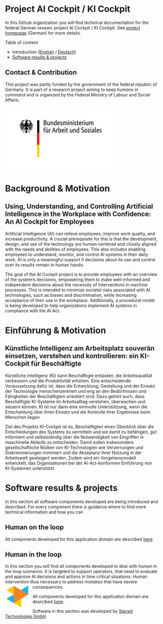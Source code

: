 # Project AI Cockpit / KI Cockpit
In this Github organization you will find technical documentation for the federal German researc project AI Cockpit / KI Cockpit. See [project homepage](https://www.kicockpit.eu/) (German) for more details. 

Table of content

* Introduction ([English](#background--motivation) / [Deutsch](#einführung--motivation))
* [Software results & projects](#software-results--projects)


## Contact & Contribution
This project was partly funded by the government of the federal republic of Germany. It is part of a research project aiming to keep _humans in command_ and is organized by the Federal Ministry of Labour and Social Affairs.

![BMAS](doc/BMAS_Logo.svg)


# Background & Motivation

## Using, Understanding, and Controlling Artificial Intelligence in the Workplace with Confidence: An AI Cockpit for Employees

Artificial Intelligence (AI) can relieve employees, improve work quality, and increase productivity. A crucial prerequisite for this is that the development, design, and use of the technology are human-centered and closely aligned with the needs and abilities of employees. This also includes enabling employees to understand, monitor, and control AI systems in their daily work. AI is only a meaningful support if decisions about its use and control over its results remain in human hands.

The goal of the AI Cockpit project is to provide employees with an overview of the system’s decisions, empowering them to make well-informed and independent decisions about the necessity of interventions in machine processes. This is intended to minimize societal risks associated with AI technologies, such as biases and discrimination, while increasing acceptance of their use in the workplace. Additionally, a procedural model is being developed to help organizations implement AI systems in compliance with the AI Act.

# Einführung & Motivation

## Künstliche Intelligenz am Arbeitsplatz souverän einsetzen, verstehen und kontrollieren: ein KI-Cockpit für Beschäftigte

Künstliche Intelligenz (KI) kann Beschäftigte entlasten, die Arbeitsqualität verbessern und die Produktivität erhöhen. Eine entscheidende Voraussetzung dafür ist, dass die Entwicklung, Gestaltung und der Einsatz der Technologie menschenzentriert und eng an den Bedürfnissen und Fähigkeiten der Beschäftigten orientiert sind. Dazu gehört auch, dass Beschäftigte KI-Systeme im Arbeitsalltag verstehen, überwachen und steuern können. KI ist nur dann eine sinnvolle Unterstützung, wenn die Entscheidung über ihren Einsatz und die Kontrolle ihrer Ergebnisse beim Menschen liegen. 

Ziel des Projekts KI-Cockpit ist es, Beschäftigten einen Überblick über die Entscheidungen des Systems zu vermitteln und sie damit zu befähigen, gut informiert und selbstständig über die Notwendigkeit von Eingriffen in maschinelle Abläufe zu entscheiden. Damit sollen insbesondere gesellschaftliche Risiken von KI-Technologien wie Verzerrungen und Diskriminierungen minimiert und die Akzeptanz ihrer Nutzung in der Arbeitswelt gesteigert werden. Zudem wird ein Vorgehensmodell entwickelt, das Organisationen bei der AI-Act-konformen Einführung von KI-Systemen unterstützt.

# Software results & projects
In this section all software components developed are being introduced and described. For every component there is guidance where to find more technical information and how you can 

## Human on the loop

All components developed for this application domain are desrcibed [here](hol.md).

## Human in the loop
In this section you will find all components developed to deal with human in the loop scenarios. It is targeted to support operators, that need to evaluate and approve AI decisions and actions in time critical situations. Human intervention thus necessary to address mistakes that have severe consequences. 
<img src="doc/logo starwit.svg" alt="Starwit Logo" style="width:80px;float: left; margin-right: 10px;"/>

All components developed for this application domain are desrcibed [here](hil.md).

Software in this section was developed by [Starwit Technologies GmbH](https://starwit-technologies.de/)
